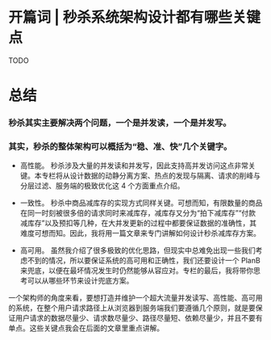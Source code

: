 # 开篇词 | 秒杀系统架构设计都有哪些关键点

TODO 

# 总结



### 秒杀其实主要解决两个问题，一个是并发读，一个是并发写。

### 其实，秒杀的整体架构可以概括为“稳、准、快”几个关键字。

* 高性能。 秒杀涉及大量的并发读和并发写，因此支持高并发访问这点非常关键。本专栏将从设计数据的动静分离方案、热点的发现与隔离、请求的削峰与分层过滤、服务端的极致优化这 4 个方面重点介绍。

* 一致性。 秒杀中商品减库存的实现方式同样关键。可想而知，有限数量的商品在同一时刻被很多倍的请求同时来减库存，减库存又分为“拍下减库存”“付款减库存”以及预扣等几种，在大并发更新的过程中都要保证数据的准确性，其难度可想而知。因此，我将用一篇文章来专门讲解如何设计秒杀减库存方案。

* 高可用。 虽然我介绍了很多极致的优化思路，但现实中总难免出现一些我们考虑不到的情况，所以要保证系统的高可用和正确性，我们还要设计一个 PlanB 来兜底，以便在最坏情况发生时仍然能够从容应对。专栏的最后，我将带你思考可以从哪些环节来设计兜底方案。


一个架构师的角度来看，要想打造并维护一个超大流量并发读写、高性能、高可用的系统，在整个用户请求路径上从浏览器到服务端我们要遵循几个原则，就是要保证用户请求的数据尽量少、请求数尽量少、路径尽量短、依赖尽量少，并且不要有单点。这些关键点我会在后面的文章里重点讲解。
